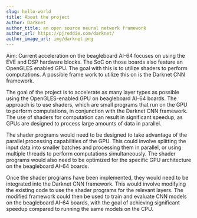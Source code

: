 ```yaml
---
slug: hello-world
title: About the project
author: Darknet
author_title: an open source neural network framework
author_url: https://pjreddie.com/darknet/
author_image_url: img/darknet.png
---
```


Aim: Current acceleration on the beagleboard AI-64 focuses on using the EVE and DSP hardware blocks. The SoC on those boards also feature an OpenGLES enabled GPU. The goal with this is to utilize shaders to perform computations. A possible frame work to utilize this on is the Darknet CNN framework.

The goal of the project is to accelerate as many layer types as possible using the OpenGLES-enabled GPU on beagleboard AI-64 boards. The approach is to use shaders, which are small programs that run on the GPU to perform computations, in conjunction with the Darknet CNN framework. The use of shaders for computation can result in significant speedup, as GPUs are designed to process large amounts of data in parallel.

The shader programs would need to be designed to take advantage of the parallel processing capabilities of the GPU. This could involve splitting the input data into smaller batches and processing them in parallel, or using multiple threads to perform computations simultaneously. The shader programs would also need to be optimized for the specific GPU architecture on the beagleboard AI-64  boards.

Once the shader programs have been implemented, they would need to be integrated into the Darknet CNN framework. This would involve modifying the existing code to use the shader programs for the relevant layers. The modified framework could then be used to train and evaluate CNN models on the beagleboard AI-64 boards, with the goal of achieving significant speedup compared to running the same models on the CPU.